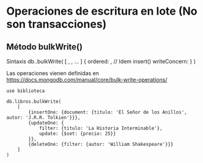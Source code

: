 # Operaciones de escritura en lote (No son transacciones)

## Método bulkWrite()
Sintaxis
db.<coleccion>.bulkWrite(
    [
        <operacion1>,
        <operacion2>,
        ...
    ]
    {
        ordered: <boolean>, // Idem insert()
        writeConcern: <valor>
    }
)

Las operaciones vienen definidas en https://docs.mongodb.com/manual/core/bulk-write-operations/

```
use biblioteca

db.libros.bulkWrite(
    [
        {insertOne: {document: {titulo: 'El Señor de los Anillos', autor: 'J.R.R. Tolkien'}}},
        {updateOne: {
            filter: {titulo: 'La Historia Interminable'},
            update: {$set: {precio: 25}}
        }},
        {deleteOne: {filter: {autor: 'William Shakespeare'}}}
    ]
)
```


